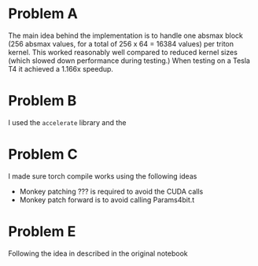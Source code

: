 # Problem A

The main idea behind the implementation is to handle one absmax block (256 absmax values, for a total of 256 x 64 = 16384 values)
per triton kernel. This worked reasonably well compared to reduced kernel sizes (which slowed down performance during testing.) When
testing on a Tesla T4 it achieved a 1.166x speedup.

# Problem B

I used the `accelerate` library and the 

# Problem C

I made sure torch compile works using the following ideas

- Monkey patching ??? is required to avoid the CUDA calls
- Monkey patch forward is to avoid calling Params4bit.t

# Problem E

Following the idea in described in the original notebook